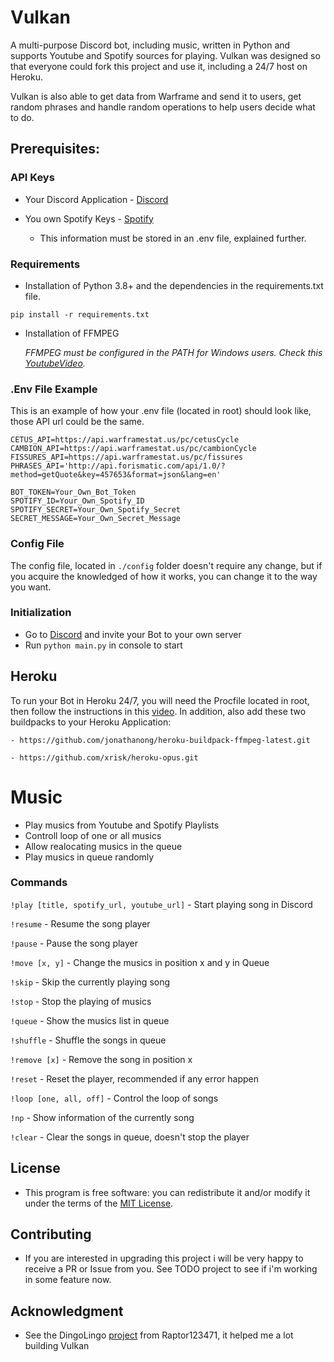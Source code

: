 # **Vulkan**

A multi-purpose Discord bot, including music, written in Python and supports Youtube and Spotify sources for playing. Vulkan was designed so that everyone could fork this project and use it, including a 24/7 host on Heroku.


Vulkan is also able to get data from Warframe and send it to users, get random phrases and handle random operations to help users decide what to do.


## **Prerequisites:** 

### **API Keys**
 * Your Discord Application - [Discord](https://discord.com/developers)
 * You own Spotify Keys - [Spotify](https://developer.spotify.com/dashboard/applications)

    - This information must be stored in an .env file, explained further.

### **Requirements**
- Installation of Python 3.8+ and the dependencies in the requirements.txt file.
```
pip install -r requirements.txt
```


-  Installation of FFMPEG

    *FFMPEG must be configured in the PATH for Windows users. Check this [YoutubeVideo](https://www.youtube.com/watch?v=r1AtmY-RMyQ&t=114s&ab_channel=TroubleChute).*

### **.Env File Example**
This is an example of how your .env file (located in root) should look like, those API url could be the same.
```
CETUS_API=https://api.warframestat.us/pc/cetusCycle
CAMBION_API=https://api.warframestat.us/pc/cambionCycle
FISSURES_API=https://api.warframestat.us/pc/fissures
PHRASES_API='http://api.forismatic.com/api/1.0/?method=getQuote&key=457653&format=json&lang=en'

BOT_TOKEN=Your_Own_Bot_Token
SPOTIFY_ID=Your_Own_Spotify_ID
SPOTIFY_SECRET=Your_Own_Spotify_Secret
SECRET_MESSAGE=Your_Own_Secret_Message

```

### **Config File**
The config file, located in ```./config``` folder doesn't require any change, but if you acquire the knowledged of how it works, you can change it to the way you want.


### **Initialization**
- Go to [Discord](https://discord.com/developers) and invite your Bot to your own server
- Run ```python main.py``` in console to start


## **Heroku**
To run your Bot in Heroku 24/7, you will need the Procfile located in root, then follow the instructions in this [video](https://www.youtube.com/watch?v=BPvg9bndP1U&ab_channel=TechWithTim). In addition, also add these two buildpacks to your Heroku Application:

    - https://github.com/jonathanong/heroku-buildpack-ffmpeg-latest.git

    - https://github.com/xrisk/heroku-opus.git


#  **Music**
- Play musics from Youtube and Spotify Playlists
- Controll loop of one or all musics
- Allow realocating musics in the queue
- Play musics in queue randomly

### Commands
```!play [title, spotify_url, youtube_url]``` - Start playing song in Discord

```!resume``` - Resume the song player

```!pause``` - Pause the song player

```!move [x, y]``` - Change the musics in position x and y in Queue

```!skip``` - Skip the currently playing song

```!stop``` - Stop the playing of musics

```!queue``` - Show the musics list in queue

```!shuffle``` - Shuffle the songs in queue

```!remove [x]``` - Remove the song in position x

```!reset``` - Reset the player, recommended if any error happen 

```!loop [one, all, off]``` - Control the loop of songs 

```!np``` - Show information of the currently song 

```!clear``` - Clear the songs in queue, doesn't stop the player 


## License
- This program is free software: you can redistribute it and/or modify it under the terms of the [MIT License](https://github.com/RafaelSolVargas/Vulkan/blob/master/LICENSE).


## Contributing
 - If you are interested in upgrading this project i will be very happy to receive a PR or Issue from you. See TODO project to see if i'm working in some feature now.  


## Acknowledgment
 - See the DingoLingo [project](https://github.com/Raptor123471/DingoLingo) from Raptor123471, it helped me a lot building Vulkan
